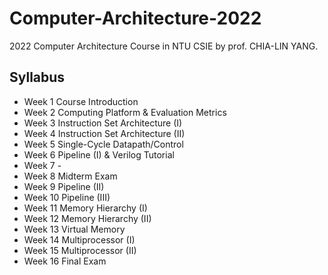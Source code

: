 # Computer-Architecture-2022

2022 Computer Architecture Course in NTU CSIE by prof. CHIA-LIN YANG.

## Syllabus

* Week 1 Course Introduction
* Week 2 Computing Platform & Evaluation Metrics
* Week 3 Instruction Set Architecture (I)
* Week 4 Instruction Set Architecture (II)
* Week 5 Single-Cycle Datapath/Control
* Week 6 Pipeline (I) & Verilog Tutorial
* Week 7 -
* Week 8 Midterm Exam
* Week 9 Pipeline (II)
* Week 10 Pipeline (III)
* Week 11 Memory Hierarchy (I)
* Week 12 Memory Hierarchy (II)
* Week 13 Virtual Memory
* Week 14 Multiprocessor (I)
* Week 15 Multiprocessor (II)
* Week 16 Final Exam
